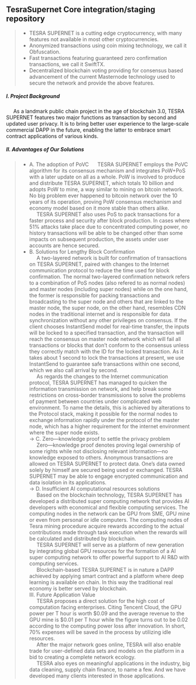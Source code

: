 ## TesraSupernet Core integration/staging repository
> - TESRA SUPERNET is a cutting edge cryptocurrency, with many features not available in most other cryptocurrencies.
> - Anonymized transactions using coin mixing technology, we call it Obfuscation.
> - Fast transactions featuring guaranteed zero confirmation transactions, we call it SwiftTX.
> - Decentralized blockchain voting providing for consensus based advancement of the current Masternode technology used to secure the network and provide the above features.

##### I. Project Background<br>
&nbsp;&nbsp;&nbsp;&nbsp;  As a landmark public chain project in the age of blockchain 3.0, TESRA SUPERNET features two major functions as transaction by second and updated user privacy. It is to bring better user experience to the large-scale commercial DAPP in the future, enabling the latter to embrace smart contract applications of various kinds.<br>
##### II. Advantages of Our Solutions<br>
>- A. The adoption of PoVC
&nbsp;&nbsp;&nbsp;&nbsp;  TESRA SUPERNET employs the PoVC algorithm for its consensus mechanism and integrates PoW+PoS with a later update on all as a whole. PoW is involved to produce and distribute TESRA SUPERNET, which totals 10 billion and adopts PoW to mine, a way similar to mining on bitcoin network. No big problem ever happened to bitcoin network over the 10 years of its operation, proving PoW consensus mechanism and economy model based on it more stable than others alike.<br>
&nbsp;&nbsp;&nbsp;&nbsp;  TESRA SUPERNET also uses PoS to pack transactions for a faster process and security after block production. In cases where 51% attacks take place due to concentrated computing power, no history transactions will be able to be changed other than some impacts on subsequent production, the assets under user accounts are hence secured.<br>
>- B. Solutions for Lengthy Block Confirmation<br>
&nbsp;&nbsp;&nbsp;&nbsp;  A two-layered network is built for confirmation of transactions on TESRA SUPERNET, paired with changes to the Internet communication protocol to reduce the time used for block confirmation. The normal two-layered confirmation network refers to a combination of PoS nodes (also refered to as normal nodes) and master nodes (including super nodes) while on the one hand, the former is responsible for packing transactions and broadcasting to the super node and others that are linked to the master node, the super node, on the other hand, resembles CDN nodes in the traditional internet and is responsible for data synchronization without any other privileges on consensus. If the client chooses InstantSend model for real-time transfer, the inputs will be locked to a specified transaction, and the transaction will reach the consensus on master node network which will fail all transactions or blocks that don’t conform to the consensus unless they correctly match with the ID for the locked transaction. As it takes about 1 second to lock the transactions at present, we use InstantSend to guarantee safe transactions within one second, which we also call arrival by second.<br>
&nbsp;&nbsp;&nbsp;&nbsp;  As regards the changes to the Internet communication protocol, TESRA SUPERNET has managed to quicken the information transmission on network, and help break some restrictions on cross-border transmissions to solve the problems of payment between countries under complicated web environment. To name the details, this is achieved by alterations to the Protocol stack, making it possible for the normal nodes to exchange information rapidly under the protocol of the master node, which has a higher requirement for the internet environment where the super node exists.<br>
-> C. Zero—knowledge proof to settle the privacy problem<br>
&nbsp;&nbsp;&nbsp;&nbsp;  Zero—knowledge proof denotes proving legal ownership of some rights while not disclosing relevant information—no knowledge exposed to others. Anonymous transactions are allowed on TESRA SUPERNET to protect data. One’s data owned solely by himself are secured being used or exchanged. TESRA SUPERNET may be able to engage encrypted communication and data isolation in its applications.<br>
-> D. Insufficient AI computational resources solutions<br>
&nbsp;&nbsp;&nbsp;&nbsp;  Based on the blockchain technology, TESRA SUPERNET has developed a distributed super computing network that provides AI developers with economical and flexible computing services. The computing nodes in the network can be GPU from SME, GPU mine or even from personal or idle computers. The computing nodes of Tesra mining procedure acquire rewards according to the actual contributions made through task execution when the rewards will be calculated and distributed by blockchain.<br>
&nbsp;&nbsp;&nbsp;&nbsp;  TESRA SUPERNET will serve as a platform of new generation by integrating global GPU resources for the formation of a AI super computing network to offer powerful support to AI R&D with computing services.<br>
&nbsp;&nbsp;&nbsp;&nbsp;  Blockchain-based TESRA SUPERNET is in nature a DAPP achieved by applying smart contract and a platform where deep learning is available on chain. In this way the traditional real economy is better served by blockchain.<br>
III. Future Application Value<br> 
&nbsp;&nbsp;&nbsp;&nbsp;  TESRA proposes a direct solution for the high cost of computation facing enterprises. Citing Tencent Cloud, the GPU power per T hour is worth $0.09 and the average revenue to the GPU mine is $0.01 per T hour while the figure turns out to be 0.02 according to the computing power loss after innovation. In short, 70% expenses will be saved in the process by utilizing idle resources.<br>
&nbsp;&nbsp;&nbsp;&nbsp;  After the major network goes online, TESRA will also enable trade for user-defined data sets and models on the platform in a bid to creating a complete network ecology.<br>
&nbsp;&nbsp;&nbsp;&nbsp;  TESRA also eyes on meaningful applications in the industry, big data cleaning, supply chain finance, to name a few. And we have developed many clients interested in those applications.
